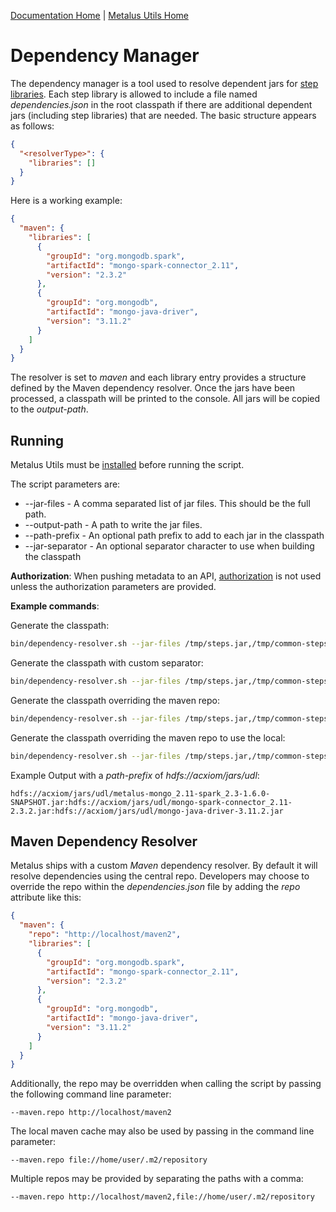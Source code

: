 [Documentation Home](readme.md) | [Metalus Utils Home](../metalus-utils/readme.md)

# Dependency Manager
The dependency manager is a tool used to resolve dependent jars for [step libraries](step-libraries.md). Each step 
library is allowed to include a file named _dependencies.json_ in the root classpath if there are additional dependent
jars (including step libraries) that are needed. The basic structure appears as follows:

```json
{
  "<resolverType>": {
    "libraries": []
  }
}
```

Here is a working example:

```json
{
  "maven": {
    "libraries": [
      {
        "groupId": "org.mongodb.spark",
        "artifactId": "mongo-spark-connector_2.11",
        "version": "2.3.2"
      },
      {
        "groupId": "org.mongodb",
        "artifactId": "mongo-java-driver",
        "version": "3.11.2"
      }
    ]
  }
}
```

The resolver is set to _maven_ and each library entry provides a structure defined by the Maven dependency resolver. Once
the jars have been processed, a classpath will be printed to the console. All jars will be copied to the _output-path_.

## Running
Metalus Utils must be [installed](../metalus-utils/readme.md#installation) before running the script. 

The script parameters are:
* --jar-files - A comma separated list of jar files. This should be the full path.
* --output-path - A path to write the jar files.
* --path-prefix - An optional path prefix to add to each jar in the classpath
* --jar-separator - An optional separator character to use when building the classpath

**Authorization**:
When pushing metadata to an API, [authorization](httprestclient.md#authorization) is not used unless the authorization 
parameters are provided.

**Example commands**:

Generate the classpath:
```bash
bin/dependency-resolver.sh --jar-files /tmp/steps.jar,/tmp/common-steps.jar --output-path /tmp
```

Generate the classpath with custom separator:
```bash
bin/dependency-resolver.sh --jar-files /tmp/steps.jar,/tmp/common-steps.jar --output-path /tmp --jar-separator :
```

Generate the classpath overriding the maven repo:
```bash
bin/dependency-resolver.sh --jar-files /tmp/steps.jar,/tmp/common-steps.jar --output-path /tmp --maven.repo http://localhost/maven2
```

Generate the classpath overriding the maven repo to use the local:
```bash
bin/dependency-resolver.sh --jar-files /tmp/steps.jar,/tmp/common-steps.jar --output-path /tmp --maven.repo file://home/user/.m2/repository
```

Example Output with a _path-prefix_ of _hdfs://acxiom/jars/udl_:

```shell script
hdfs://acxiom/jars/udl/metalus-mongo_2.11-spark_2.3-1.6.0-SNAPSHOT.jar:hdfs://acxiom/jars/udl/mongo-spark-connector_2.11-2.3.2.jar:hdfs://acxiom/jars/udl/mongo-java-driver-3.11.2.jar
```

## Maven Dependency Resolver
Metalus ships with a custom _Maven_ dependency resolver. By default it will resolve dependencies using the central repo.
Developers may choose to override the repo within the _dependencies.json_ file by adding the _repo_ attribute like this:

```json
{
  "maven": {
    "repo": "http://localhost/maven2",
    "libraries": [
      {
        "groupId": "org.mongodb.spark",
        "artifactId": "mongo-spark-connector_2.11",
        "version": "2.3.2"
      },
      {
        "groupId": "org.mongodb",
        "artifactId": "mongo-java-driver",
        "version": "3.11.2"
      }
    ]
  }
}
```

Additionally, the repo may be overridden when calling the script by passing the following command line parameter:

```shell script
--maven.repo http://localhost/maven2
```

The local maven cache may also be used by passing in the command line parameter:
```shell script
--maven.repo file://home/user/.m2/repository
```

Multiple repos may be provided by separating the paths with a comma:
```shell script
--maven.repo http://localhost/maven2,file://home/user/.m2/repository
```
